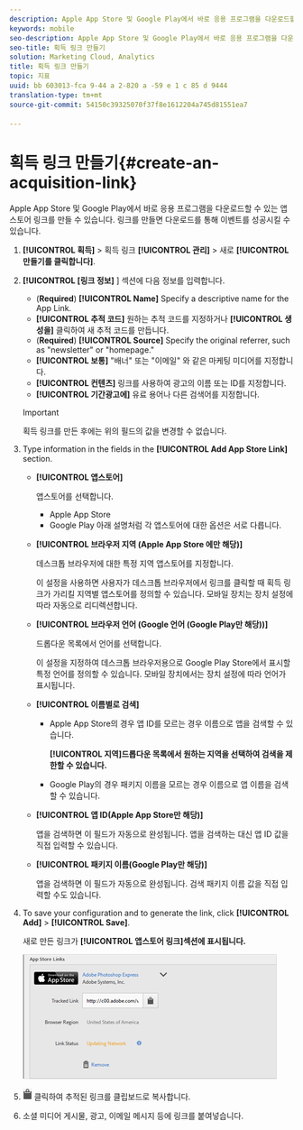 ```yaml
---
description: Apple App Store 및 Google Play에서 바로 응용 프로그램을 다운로드할 수 있는 앱스토어 링크를 만들 수 있습니다. 링크를 만들면 다운로드를 통해 이벤트를 성공시킬 수 있습니다.
keywords: mobile
seo-description: Apple App Store 및 Google Play에서 바로 응용 프로그램을 다운로드할 수 있는 앱스토어 링크를 만들 수 있습니다. 링크를 만들면 다운로드를 통해 이벤트를 성공시킬 수 있습니다.
seo-title: 획득 링크 만들기
solution: Marketing Cloud, Analytics
title: 획득 링크 만들기
topic: 지표
uuid: bb 603013-fca 9-44 a 2-820 a -59 e 1 c 85 d 9444
translation-type: tm+mt
source-git-commit: 54150c39325070f37f8e1612204a745d81551ea7

---
```



# 획득 링크 만들기{#create-an-acquisition-link}

Apple App Store 및 Google Play에서 바로 응용 프로그램을 다운로드할 수 있는 앱스토어 링크를 만들 수 있습니다. 링크를 만들면 다운로드를 통해 이벤트를 성공시킬 수 있습니다.

1. **[!UICONTROL 획득]** &gt; 획득 링크 **[!UICONTROL 관리]** &gt; 새로 **[!UICONTROL 만들기를 클릭합니다]**.
1. **[!UICONTROL [링크 정보]** ] 섹션에 다음 정보를 입력합니다.

   * (**Required**) **[!UICONTROL Name]**
Specify a descriptive name for the App Link.
   * **[!UICONTROL 추적 코드]**
원하는 추적 코드를 지정하거나 **[!UICONTROL 생성을]** 클릭하여 새 추적 코드를 만듭니다.
   * (**Required**) **[!UICONTROL Source]**
Specify the original referrer, such as "newsletter" or "homepage."
   * **[!UICONTROL 보통]**
"배너" 또는 "이메일" 와 같은 마케팅 미디어를 지정합니다.
   * **[!UICONTROL 컨텐츠]**
링크를 사용하여 광고의 이름 또는 ID를 지정합니다.
   * **[!UICONTROL 기간광고에]**
유료 용어나 다른 검색어를 지정합니다.
   >[!IMPORTANT]
   >
   >획득 링크를 만든 후에는 위의 필드의 값을 변경할 수 없습니다.

1. Type information in the fields in the **[!UICONTROL Add App Store Link]** section.

   * **[!UICONTROL 앱스토어]**

      앱스토어를 선택합니다.
      * Apple App Store
      * Google Play
      아래 설명처럼 각 앱스토어에 대한 옵션은 서로 다릅니다.

   * **[!UICONTROL 브라우저 지역 (Apple App Store 에만 해당)]**

      데스크톱 브라우저에 대한 특정 지역 앱스토어를 지정합니다.

      이 설정을 사용하면 사용자가 데스크톱 브라우저에서 링크를 클릭할 때 획득 링크가 가리킬 지역별 앱스토어를 정의할 수 있습니다. 모바일 장치는 장치 설정에 따라 자동으로 리디렉션합니다.

   * **[!UICONTROL 브라우저 언어 (Google 언어 (Google Play만 해당))]**

      드롭다운 목록에서 언어를 선택합니다.

      이 설정을 지정하여 데스크톱 브라우저용으로 Google Play Store에서 표시할 특정 언어를 정의할 수 있습니다. 모바일 장치에서는 장치 설정에 따라 언어가 표시됩니다.

   * **[!UICONTROL 이름별로 검색]**

      * Apple App Store의 경우 앱 ID를 모르는 경우 이름으로 앱을 검색할 수 있습니다.

         **[!UICONTROL 지역]드롭다운 목록에서 원하는 지역을 선택하여 검색을 제한할 수 있습니다.**

      * Google Play의 경우 패키지 이름을 모르는 경우 이름으로 앱 이름을 검색할 수 있습니다.
   * **[!UICONTROL 앱 ID(Apple App Store만 해당)]**

      앱을 검색하면 이 필드가 자동으로 완성됩니다. 앱을 검색하는 대신 앱 ID 값을 직접 입력할 수 있습니다.

   * **[!UICONTROL 패키지 이름(Google Play만 해당)]**

      앱을 검색하면 이 필드가 자동으로 완성됩니다. 검색 패키지 이름 값을 직접 입력할 수도 있습니다.



1. To save your configuration and to generate the link, click **[!UICONTROL Add]** &gt; **[!UICONTROL Save]**.

   새로 만든 링크가 **[!UICONTROL 앱스토어 링크]섹션에 표시됩니다.**

   ![스토어 링크](assets/apps_store_links.png)

1. ![클립보드 아이콘을](assets/icon_clipboard.png) 클릭하여 추적된 링크를 클립보드로 복사합니다.

1. 소셜 미디어 게시물, 광고, 이메일 메시지 등에 링크를 붙여넣습니다.